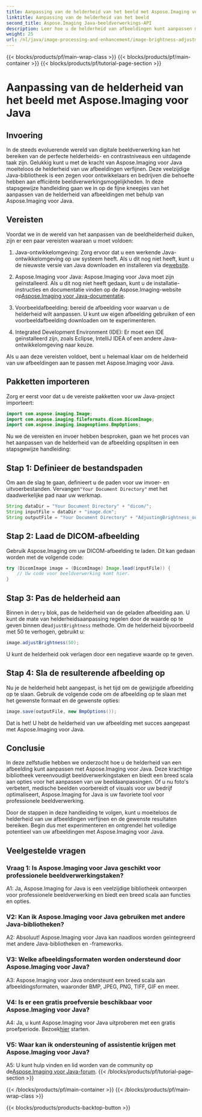 ```yaml
---
title: Aanpassing van de helderheid van het beeld met Aspose.Imaging voor Java
linktitle: Aanpassing van de helderheid van het beeld
second_title: Aspose.Imaging Java-beeldverwerkings-API
description: Leer hoe u de helderheid van afbeeldingen kunt aanpassen met Aspose.Imaging voor Java. Verbeter uw afbeeldingen moeiteloos met deze uitgebreide handleiding.
weight: 25
url: /nl/java/image-processing-and-enhancement/image-brightness-adjustment/
---
```


{{< blocks/products/pf/main-wrap-class >}}
{{< blocks/products/pf/main-container >}}
{{< blocks/products/pf/tutorial-page-section >}}

# Aanpassing van de helderheid van het beeld met Aspose.Imaging voor Java

## Invoering

In de steeds evoluerende wereld van digitale beeldverwerking kan het bereiken van de perfecte helderheids- en contrastniveaus een uitdagende taak zijn. Gelukkig kunt u met de kracht van Aspose.Imaging voor Java moeiteloos de helderheid van uw afbeeldingen verfijnen. Deze veelzijdige Java-bibliotheek is een zegen voor ontwikkelaars en bedrijven die behoefte hebben aan efficiënte beeldverwerkingsmogelijkheden. In deze stapsgewijze handleiding gaan we in op de fijne kneepjes van het aanpassen van de helderheid van afbeeldingen met behulp van Aspose.Imaging voor Java.

## Vereisten

Voordat we in de wereld van het aanpassen van de beeldhelderheid duiken, zijn er een paar vereisten waaraan u moet voldoen:

1.  Java-ontwikkelomgeving: Zorg ervoor dat u een werkende Java-ontwikkelomgeving op uw systeem heeft. Als u dit nog niet heeft, kunt u de nieuwste versie van Java downloaden en installeren via de[website](https://www.oracle.com/java/technologies/javase-downloads).

2. Aspose.Imaging voor Java: Aspose.Imaging voor Java moet zijn geïnstalleerd. Als u dit nog niet heeft gedaan, kunt u de installatie-instructies en documentatie vinden op de Aspose.Imaging-website op[Aspose.Imaging voor Java-documentatie](https://reference.aspose.com/imaging/java/).

3. Voorbeeldafbeelding: bereid de afbeelding voor waarvan u de helderheid wilt aanpassen. U kunt uw eigen afbeelding gebruiken of een voorbeeldafbeelding downloaden om te experimenteren.

4. Integrated Development Environment (IDE): Er moet een IDE geïnstalleerd zijn, zoals Eclipse, IntelliJ IDEA of een andere Java-ontwikkelomgeving naar keuze.

Als u aan deze vereisten voldoet, bent u helemaal klaar om de helderheid van uw afbeeldingen aan te passen met Aspose.Imaging voor Java.

## Pakketten importeren

Zorg er eerst voor dat u de vereiste pakketten voor uw Java-project importeert:

```java
import com.aspose.imaging.Image;
import com.aspose.imaging.fileformats.dicom.DicomImage;
import com.aspose.imaging.imageoptions.BmpOptions;
```

Nu we de vereisten en invoer hebben besproken, gaan we het proces van het aanpassen van de helderheid van de afbeelding opsplitsen in een stapsgewijze handleiding:

## Stap 1: Definieer de bestandspaden

Om aan de slag te gaan, definieert u de paden voor uw invoer- en uitvoerbestanden. Vervangen`"Your Document Directory"` met het daadwerkelijke pad naar uw werkmap.

```java
String dataDir = "Your Document Directory" + "dicom/";
String inputFile = dataDir + "image.dcm";
String outputFile = "Your Document Directory" + "AdjustingBrightness_out.bmp";
```

## Stap 2: Laad de DICOM-afbeelding

Gebruik Aspose.Imaging om uw DICOM-afbeelding te laden. Dit kan gedaan worden met de volgende code:

```java
try (DicomImage image = (DicomImage) Image.load(inputFile)) {
    // Uw code voor beeldverwerking komt hier.
}
```

## Stap 3: Pas de helderheid aan

 Binnen in de`try` blok, pas de helderheid van de geladen afbeelding aan. U kunt de mate van helderheidsaanpassing regelen door de waarde op te geven binnen de`adjustBrightness` methode. Om de helderheid bijvoorbeeld met 50 te verhogen, gebruikt u:

```java
image.adjustBrightness(50);
```

U kunt de helderheid ook verlagen door een negatieve waarde op te geven.

## Stap 4: Sla de resulterende afbeelding op

Nu je de helderheid hebt aangepast, is het tijd om de gewijzigde afbeelding op te slaan. Gebruik de volgende code om de afbeelding op te slaan met het gewenste formaat en de gewenste opties:

```java
image.save(outputFile, new BmpOptions());
```

Dat is het! U hebt de helderheid van uw afbeelding met succes aangepast met Aspose.Imaging voor Java.

## Conclusie

In deze zelfstudie hebben we onderzocht hoe u de helderheid van een afbeelding kunt aanpassen met Aspose.Imaging voor Java. Deze krachtige bibliotheek vereenvoudigt beeldverwerkingstaken en biedt een breed scala aan opties voor het aanpassen van uw beeldaanpassingen. Of u nu foto's verbetert, medische beelden voorbereidt of visuals voor uw bedrijf optimaliseert, Aspose.Imaging for Java is uw favoriete tool voor professionele beeldverwerking.

Door de stappen in deze handleiding te volgen, kunt u moeiteloos de helderheid van uw afbeeldingen verfijnen en de gewenste resultaten bereiken. Begin dus met experimenteren en ontgrendel het volledige potentieel van uw afbeeldingen met Aspose.Imaging voor Java.

## Veelgestelde vragen

### Vraag 1: Is Aspose.Imaging voor Java geschikt voor professionele beeldverwerkingstaken?

A1: Ja, Aspose.Imaging for Java is een veelzijdige bibliotheek ontworpen voor professionele beeldverwerking en biedt een breed scala aan functies en opties.

### V2: Kan ik Aspose.Imaging voor Java gebruiken met andere Java-bibliotheken?

A2: Absoluut! Aspose.Imaging voor Java kan naadloos worden geïntegreerd met andere Java-bibliotheken en -frameworks.

### V3: Welke afbeeldingsformaten worden ondersteund door Aspose.Imaging voor Java?

A3: Aspose.Imaging voor Java ondersteunt een breed scala aan afbeeldingsformaten, waaronder BMP, JPEG, PNG, TIFF, GIF en meer.

### V4: Is er een gratis proefversie beschikbaar voor Aspose.Imaging voor Java?

 A4: Ja, u kunt Aspose.Imaging voor Java uitproberen met een gratis proefperiode. Bezoek[hier](https://releases.aspose.com/) starten.

### V5: Waar kan ik ondersteuning of assistentie krijgen met Aspose.Imaging voor Java?

 A5: U kunt hulp vinden en lid worden van de community op de[Aspose.Imaging voor Java-forum](https://forum.aspose.com/).
{{< /blocks/products/pf/tutorial-page-section >}}

{{< /blocks/products/pf/main-container >}}
{{< /blocks/products/pf/main-wrap-class >}}

{{< blocks/products/products-backtop-button >}}
